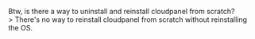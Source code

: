 Btw, is there a way to uninstall and reinstall cloudpanel from scratch?  
\> There's no way to reinstall cloudpanel from scratch without reinstalling the OS.